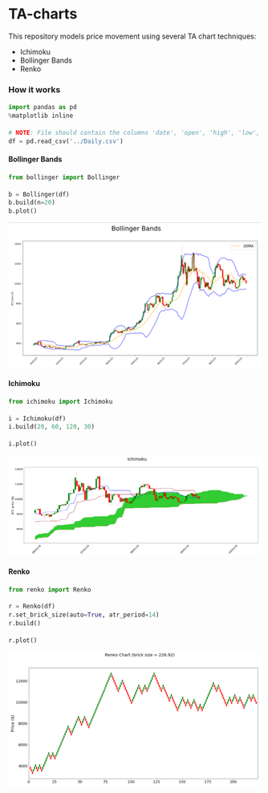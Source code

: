 # TA-charts

This repository models price movement using several TA chart techniques:
* Ichimoku
* Bollinger Bands
* Renko


### How it works

```python
import pandas as pd
%matplotlib inline

# NOTE: File should contain the columns 'date', 'open', 'high', 'low', and 'close'
df = pd.read_csv('../Daily.csv')
```

#### Bollinger Bands
```python
from bollinger import Bollinger

b = Bollinger(df)
b.build(n=20)
b.plot()
```
![png](img/bollinger.PNG)

#### Ichimoku
```python
from ichimoku import Ichimoku

i = Ichimoku(df)
i.build(20, 60, 120, 30)

i.plot()
```
![png](img/ichimoku.PNG)


#### Renko
```python
from renko import Renko

r = Renko(df)
r.set_brick_size(auto=True, atr_period=14)
r.build()

r.plot()
```
![png](img/renko.PNG)
